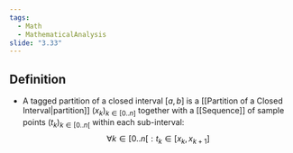 ```yaml
---
tags:
  - Math
  - MathematicalAnalysis
slide: "3.33"
---
```

## Definition
- A tagged partition of a closed interval $[a,b]$ is a [[Partition of a Closed Interval|partition]] $(x_k)_{k\in[0..n]}$ together with a [[Sequence]] of sample points $(t_k)_{k\in[0..n[}$ within each sub-interval: $$\forall k \in[0..n[:t_k\in[x_k,x_{k+1}]$$